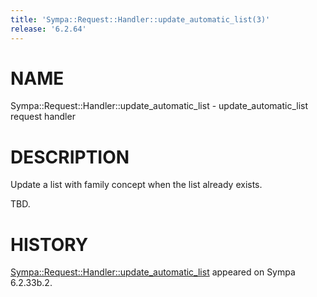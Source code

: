```yaml
---
title: 'Sympa::Request::Handler::update_automatic_list(3)'
release: '6.2.64'
---
```


# NAME

Sympa::Request::Handler::update\_automatic\_list -
update\_automatic\_list request handler

# DESCRIPTION

Update a list with family concept when the list already exists.

TBD.

# HISTORY

[Sympa::Request::Handler::update\_automatic\_list](./Sympa-Request-Handler-update_automatic_list.3.md) appeared on Sympa 6.2.33b.2.
